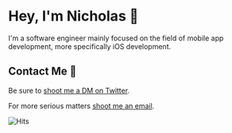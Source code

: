 # Hey, I'm Nicholas 👋

I'm a software engineer mainly focused on the field of mobile app development, more specifically iOS development.<br />

## Contact Me 💌
Be sure to <a href="https://twitter.com/heynickn">shoot me a DM on Twitter</a>.

For more serious matters <a href="mailto:hi@notnick.io">shoot me an email</a>.

![Hits](https://hits-app.vercel.app/hits?url=https%3A%2F%2Fgithub.com%2Falsonick&label=views)
